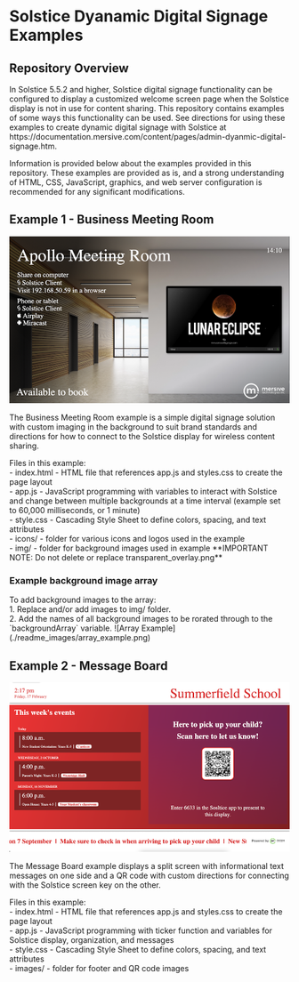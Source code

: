 # Solstice Dyanamic Digital Signage Examples
## Repository Overview
<p>In Solstice 5.5.2 and higher, Solstice digital signage functionality can be configured to display a customized welcome screen page when the Solstice display is not in use for content sharing. This repository contains examples of some ways this functionality can be used. See directions for using these examples to create dynamic digital signage with Solstice at https://documentation.mersive.com/content/pages/admin-dyanmic-digital-signage.htm.
</p>
<p>
Information is provided below about the examples provided in this repository. These examples are provided as is, and a strong understanding of HTML, CSS, JavaScript, graphics, and web server configuration is recommended for any significant modifications.
</p>

## Example 1 - Business Meeting Room
![Business Example](./readme_images/business_example.png)
<p>
The Business Meeting Room example is a simple digital signage solution with custom imaging in the background to suit brand standards and directions for how to connect to the Solstice display for wireless content sharing.
</p>

<p>Files in this example:
<br>- index.html - HTML file that references app.js and styles.css to create the page layout
<br>- app.js - JavaScript programming with variables to interact with Solstice and change between multiple backgrounds at a time interval (example set to 60,000 milliseconds, or 1 minute)
<br>- style.css - Cascading Style Sheet to define colors, spacing, and text attributes
<br>- icons/ - folder for various icons and logos used in the example
<br>- img/ - folder for background images used in example **IMPORTANT NOTE: Do not delete or replace transparent_overlay.png**
</p>

### Example background image array

<p>To add background images to the array:
<br>1. Replace and/or add images to img/ folder.
<br>2. Add the names of all background images to be rorated through to the `backgroundArray` variable.
![Array Example](./readme_images/array_example.png)
</p>


## Example 2 - Message Board
![Messageboard Example](./readme_images/messageboard_example.png)
<p>
The Message Board example displays a split screen with informational text messages on one side and a QR code with custom directions for connecting with the Solstice screen key on the other.
</p>

<p>Files in this example:
<br>- index.html - HTML file that references app.js and styles.css to create the page layout
<br>- app.js - JavaScript programming with ticker function and variables for Solstice display, organization, and messages
<br>- style.css - Cascading Style Sheet to define colors, spacing, and text attributes
<br>- images/ - folder for footer and QR code images
</p>
